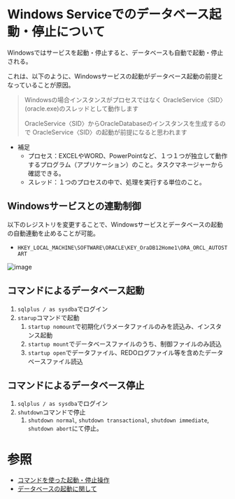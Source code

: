 # Windows Serviceでのデータベース起動・停止について

Windowsではサービスを起動・停止すると、データベースも自動で起動・停止される。

これは、以下のように、Windowsサービスの起動がデータベース起動の前提となっていることが原因。
>Windowsの場合インスタンスがプロセスではなく
>OracleService〈SID〉(oracle.exe)のスレッドとして動作します
>
>OracleService〈SID〉からOracleDatabaseのインスタンスを生成するので
>OracleService〈SID〉の起動が前提になると思われます

- 補足
  - プロセス：EXCELやWORD、PowerPointなど、１つ１つが独立して動作するプログラム（アプリケーション）のこと。タスクマネージャーから確認できる。
  - スレッド：１つのプロセスの中で、処理を実行する単位のこと。

## Windowsサービスとの連動制御

以下のレジストリを変更することで、Windowsサービスとデータベースの起動の自動連動を止めることが可能。

- `HKEY_LOCAL_MACHINE\SOFTWARE\ORACLE\KEY_OraDB12Home1\ORA_ORCL_AUTOSTART`

![image](https://user-images.githubusercontent.com/85177462/191783829-c0559e66-a4fc-48f7-9f2e-32062f0a7c50.png)

## コマンドによるデータベース起動
1. `sqlplus / as sysdba`でログイン
2. `starup`コマンドで起動
   1. `startup nomount`で初期化パラメータファイルのみを読込み、インスタンス起動
   2. `startup mount`でデータベースファイルのうち、制御ファイルのみ読込
   3. `startup open`でデータファイル、REDOログファイル等を含めたデータベースファイル読込

## コマンドによるデータベース停止
1. `sqlplus / as sysdba`でログイン
2. `shutdown`コマンドで停止
   1. `shutdown normal`, `shutdown transactional`, `shutdown immediate`, `shutdown abort`にて停止。

# 参照
- [コマンドを使った起動・停止操作](http://uan.sakura.ne.jp/myoracle/manual_start.html)
- [データベースの起動に関して](https://atmarkit.itmedia.co.jp/bbs/phpBB/viewtopic.php?topic=42041&forum=26)